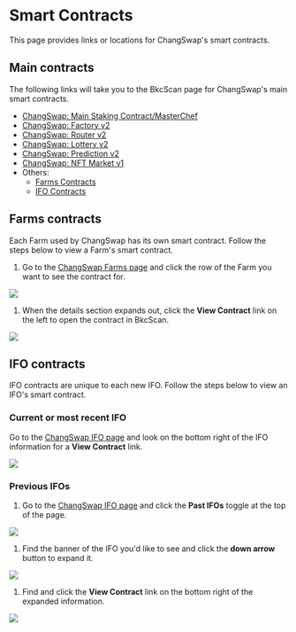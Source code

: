 # Smart Contracts

This page provides links or locations for ChangSwap's smart contracts.

## Main contracts

The following links will take you to the BkcScan page for ChangSwap's main smart contracts.

* [ChangSwap: Main Staking Contract/MasterChef](https://bkcscan.com/address/0x73feaa1ee314f8c655e354234017be2193c9e24e)
* [ChangSwap: Factory v2](https://bkcscan.com/address/0xca143ce32fe78f1f7019d7d551a6402fc5350c73)
* [ChangSwap: Router v2](https://bkcscan.com/address/0x10ed43c718714eb63d5aa57b78b54704e256024e)
* [ChangSwap: Lottery v2](https://bkcscan.com/address/0x5aF6D33DE2ccEC94efb1bDF8f92Bd58085432d2c)
* [ChangSwap: Prediction v2](https://bkcscan.com/address/0x18b2a687610328590bc8f2e5fedde3b582a49cda)
* [ChangSwap: NFT Market v1](https://bkcscan.com/address/0x17539cca21c7933df5c980172d22659b8c345c5a)
* Others:
  * [Farms Contracts](./#farms-contracts)
  * [IFO Contracts](./#ifo-contracts)

## Farms contracts

Each Farm used by ChangSwap has its own smart contract. Follow the steps below to view a Farm's smart contract.

1. Go to the [ChangSwap Farms page](https://changswap.com/farms) and click the row of the Farm you want to see the contract for.

![](<../../.gitbook/assets/image (126).png>)

1. When the details section expands out, click the **View Contract** link on the left to open the contract in BkcScan.

![](<../../.gitbook/assets/image (127).png>)

## IFO contracts

IFO contracts are unique to each new IFO. Follow the steps below to view an IFO's smart contract.

### Current or most recent IFO

Go to the [ChangSwap IFO page](https://changswap.com/ifo) and look on the bottom right of the IFO information for a **View Contract** link.

![](<../../.gitbook/assets/image (128).png>)

### Previous IFOs

1. Go to the [ChangSwap IFO page](https://changswap.com/ifo) and click the **Past IFOs** toggle at the top of the page.

![](<../../.gitbook/assets/image (129).png>)

1. Find the banner of the IFO you'd like to see and click the **down arrow** button to expand it.

![](<../../.gitbook/assets/image (130).png>)

1. Find and click the **View Contract** link on the bottom right of the expanded information.

![](<../../.gitbook/assets/image (131).png>)
